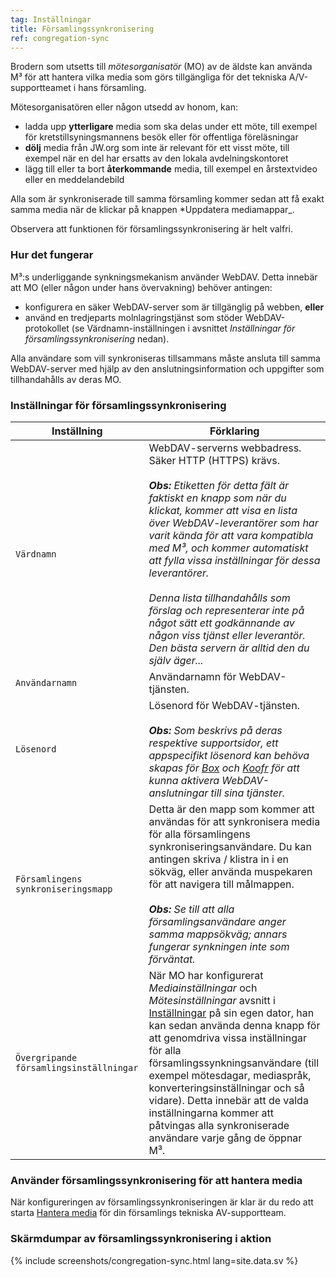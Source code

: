```yaml
---
tag: Inställningar
title: Församlingssynkronisering
ref: congregation-sync
---
```


Brodern som utsetts till *mötesorganisatör* (MO) av de äldste kan använda M³ för att hantera vilka media som görs tillgängliga för det tekniska A/V-supportteamet i hans församling.

Mötesorganisatören eller någon utsedd av honom, kan:

- ladda upp **ytterligare** media som ska delas under ett möte, till exempel för kretstillsyningsmannens besök eller för offentliga föreläsningar
- **dölj** media från JW.org som inte är relevant för ett visst möte, till exempel när en del har ersatts av den lokala avdelningskontoret
- lägg till eller ta bort **återkommande** media, till exempel en årstextvideo eller en meddelandebild

Alla som är synkroniserade till samma församling kommer sedan att få exakt samma media när de klickar på knappen *Uppdatera mediamappar_.

Observera att funktionen för församlingssynkronisering är helt valfri.

### Hur det fungerar

M³:s underliggande synkningsmekanism använder WebDAV. Detta innebär att MO (eller någon under hans övervakning) behöver antingen:

- konfigurera en säker WebDAV-server som är tillgänglig på webben, **eller**
- använd en tredjeparts molnlagringstjänst som stöder WebDAV-protokollet (se Värdnamn-inställningen i avsnittet *Inställningar för församlingssynkronisering* nedan).

Alla användare som vill synkroniseras tillsammans måste ansluta till samma WebDAV-server med hjälp av den anslutningsinformation och uppgifter som tillhandahålls av deras MO.

### Inställningar för församlingssynkronisering

| Inställning                             | Förklaring                                                                                                                                                                                                                                                                                                                                                                                                                                                                                                                                          |
| --------------------------------------- | --------------------------------------------------------------------------------------------------------------------------------------------------------------------------------------------------------------------------------------------------------------------------------------------------------------------------------------------------------------------------------------------------------------------------------------------------------------------------------------------------------------------------------------------------- |
| `Värdnamn`                              | WebDAV-serverns webbadress. Säker HTTP (HTTPS) krävs. <br><br> ***Obs:** Etiketten för detta fält är faktiskt en knapp som när du klickat, kommer att visa en lista över WebDAV-leverantörer som har varit kända för att vara kompatibla med M³, och kommer automatiskt att fylla vissa inställningar för dessa leverantörer. <br><br> Denna lista tillhandahålls som förslag och representerar inte på något sätt ett godkännande av någon viss tjänst eller leverantör. Den bästa servern är alltid den du själv äger...* |
| `Användarnamn`                          | Användarnamn för WebDAV-tjänsten.                                                                                                                                                                                                                                                                                                                                                                                                                                                                                                                   |
| `Lösenord`                              | Lösenord för WebDAV-tjänsten. <br><br> ***Obs:** Som beskrivs på deras respektive supportsidor, ett appspecifikt lösenord kan behöva skapas för [Box](https://support.box.com/hc/en-us/articles/360043696414-WebDAV-with-Box) och [Koofr](https://koofr.eu/help/koofr_with_webdav/how-do-i-connect-a-service-to-koofr-through-webdav/) för att kunna aktivera WebDAV-anslutningar till sina tjänster.*                                                                                                                                  |
| `Församlingens synkroniseringsmapp`     | Detta är den mapp som kommer att användas för att synkronisera media för alla församlingens synkroniseringsanvändare. Du kan antingen skriva / klistra in i en sökväg, eller använda muspekaren för att navigera till målmappen. <br><br> ***Obs:** Se till att alla församlingsanvändare anger samma mappsökväg; annars fungerar synkningen inte som förväntat.*                                                                                                                                                                       |
| `Övergripande församlingsinställningar` | När MO har konfigurerat *Mediainställningar* och *Mötesinställningar* avsnitt i [Inställningar]({{page.lang}}/#configuration) på sin egen dator, han kan sedan använda denna knapp för att genomdriva vissa inställningar för alla församlingssynkningsanvändare (till exempel mötesdagar, mediaspråk, konverteringsinställningar och så vidare). Detta innebär att de valda inställningarna kommer att påtvingas alla synkroniserade användare varje gång de öppnar M³.                                                                            |

### Använder församlingssynkronisering för att hantera media

När konfigureringen av församlingssynkroniseringen är klar är du redo att starta [Hantera media]({{page.lang}}/#manage-media) för din församlings tekniska AV-supportteam.

### Skärmdumpar av församlingssynkronisering i aktion

{% include screenshots/congregation-sync.html lang=site.data.sv %}
